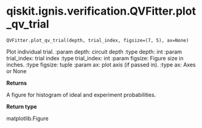 # qiskit.ignis.verification.QVFitter.plot\_qv\_trial

`QVFitter.plot_qv_trial(depth, trial_index, figsize=(7, 5), ax=None)`

Plot individual trial. :param depth: circuit depth :type depth: int :param trial\_index: trial index :type trial\_index: int :param figsize: Figure size in inches. :type figsize: tuple :param ax: plot axis (if passed in). :type ax: Axes or None

**Returns**

A figure for histogram of ideal and experiment probabilities.

**Return type**

matplotlib.Figure
